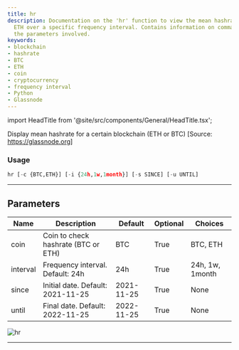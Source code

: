 ```yaml
---
title: hr
description: Documentation on the 'hr' function to view the mean hashrate of BTC or
  ETH over a specific frequency interval. Contains information on command usage and
  the parameters involved.
keywords:
- blockchain
- hashrate
- BTC
- ETH
- coin
- cryptocurrency
- frequency interval
- Python
- Glassnode
---
```


import HeadTitle from '@site/src/components/General/HeadTitle.tsx';

<HeadTitle title="crypto/onchain/hr - Reference | OpenBB Terminal Docs" />

Display mean hashrate for a certain blockchain (ETH or BTC) [Source: https://glassnode.org]

### Usage

```python
hr [-c {BTC,ETH}] [-i {24h,1w,1month}] [-s SINCE] [-u UNTIL]
```

---

## Parameters

| Name | Description | Default | Optional | Choices |
| ---- | ----------- | ------- | -------- | ------- |
| coin | Coin to check hashrate (BTC or ETH) | BTC | True | BTC, ETH |
| interval | Frequency interval. Default: 24h | 24h | True | 24h, 1w, 1month |
| since | Initial date. Default: 2021-11-25 | 2021-11-25 | True | None |
| until | Final date. Default: 2022-11-25 | 2022-11-25 | True | None |

![hr](https://user-images.githubusercontent.com/46355364/154067420-9fdd9324-c4f2-4bb4-91c1-4c675e4b45d1.png)

---
